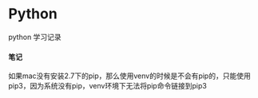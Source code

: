 # Python
python 学习记录

#### 笔记

如果mac没有安装2.7下的pip，那么使用venv的时候是不会有pip的，只能使用pip3，因为系统没有pip，venv环境下无法将pip命令链接到pip3